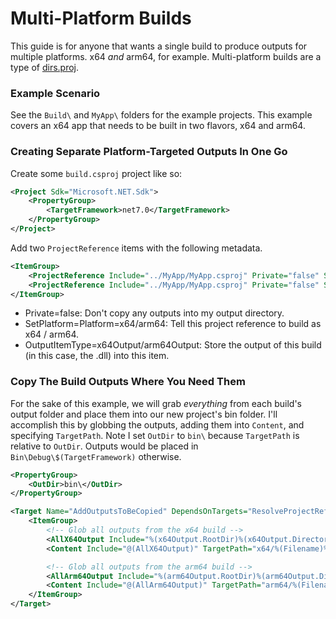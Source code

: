 # Multi-Platform Builds
This guide is for anyone that wants a single build to produce outputs for multiple platforms. x64 _and_ arm64, for example. Multi-platform builds are a type of [dirs.proj](..\creating-a-dirs-proj\README.md).

### Example Scenario
See the `Build\` and `MyApp\` folders for the example projects. This example covers an x64 app that needs to be built in two flavors, x64 and arm64.

### Creating Separate Platform-Targeted Outputs In One Go
Create some `build.csproj` project like so:

```xml
<Project Sdk="Microsoft.NET.Sdk">
    <PropertyGroup>
        <TargetFramework>net7.0</TargetFramework>
    </PropertyGroup>
</Project>
```

Add two `ProjectReference` items with the following metadata.

```xml
<ItemGroup>
    <ProjectReference Include="../MyApp/MyApp.csproj" Private="false" SetPlatform="Platform=x64" OutputItemType="x64Output" />
    <ProjectReference Include="../MyApp/MyApp.csproj" Private="false" SetPlatform="Platform=arm64" OutputItemType="arm64Output" />
</ItemGroup>
```

- Private=false: Don't copy any outputs into my output directory.
- SetPlatform=Platform=x64/arm64: Tell this project reference to build as x64 / arm64.
- OutputItemType=x64Output/arm64Output: Store the output of this build (in this case, the .dll) into this item.

### Copy The Build Outputs Where You Need Them
For the sake of this example, we will grab _everything_ from each build's output folder and place them into our new project's bin folder. I'll accomplish this by globbing the outputs, adding them into `Content`, and specifying `TargetPath`. Note I set `OutDir` to `bin\` because `TargetPath` is relative to `OutDir`. Outputs would be placed in `Bin\Debug\$(TargetFramework)` otherwise.

```xml
<PropertyGroup>
    <OutDir>bin\</OutDir>
</PropertyGroup>

<Target Name="AddOutputsToBeCopied" DependsOnTargets="ResolveProjectReferences" BeforeTargets="AssignTargetPaths">
    <ItemGroup>
        <!-- Glob all outputs from the x64 build -->
        <AllX64Output Include="%(x64Output.RootDir)%(x64Output.Directory)**" CopyToOutputDirectory="PreserveNewest"/>
        <Content Include="@(AllX64Output)" TargetPath="x64/%(Filename)%(Extension)" />

        <!-- Glob all outputs from the arm64 build -->
        <AllArm64Output Include="%(arm64Output.RootDir)%(arm64Output.Directory)**" CopyToOutputDirectory="PreserveNewest" />
        <Content Include="@(AllArm64Output)" TargetPath="arm64/%(Filename)%(Extension)" />
    </ItemGroup>
</Target>
```
